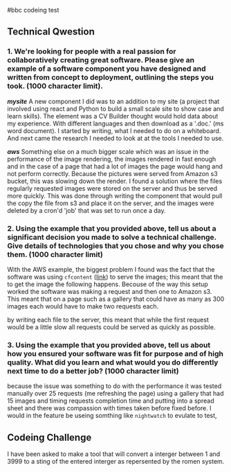 #bbc codeing test

## Technical Qwestion
### 1. We're looking for people with a real passion for collaboratively creating great software. Please give an example of a software component you have designed and written from concept to deployment, outlining the steps you took. (1000 character limit).
***mysite***
A new component I did was to an addition to my site (a project that involved using react and Python to build a small scale site to show case and learn skills). The element was a CV Builder thought would hold data about my experience. With different languages and then download as a '.doc.' (ms word document). I started by writing, what I needed to do on a whiteboard. And next came the research I needed to look at at the tools I needed to use.

***aws***
Something else on a much bigger scale which was an issue in the performance of the image rendering, the images rendered in fast enough and in the case of a page that had a lot of images the page would hang and not perform correctly. Because the pictures were served from Amazon s3 bucket, this was slowing down the render. I found a solution where the files regularly requested images were stored on the server and thus be served more quickly. This was done through writing the component that would pull the copy the file from s3 and place it on the server, and the images were deleted by a cron'd 'job' that was set to run once a day.

### 2. Using the example that you provided above, tell us about a significant decision you made to solve a technical challenge. Give details of technologies that you chose and why you chose them. (1000 character limit)
With the AWS  example, the biggest problem I found was the fact that the software was using `cfcontent` ([link](http://openbd.org/manual/?/tag/CFCONTENT)) to serve the images; this meant that the to get the image the following happens. Becouse of the way this setup worked the software was making a request and then one to Amazon s3. This meant that on a page such as a gallery that could have as many as 300 images each would have to make two requests each.

by writing each file to the server, this meant that while the first request would be a little slow all requests could be served as quickly as possible.

### 3. Using the example that you provided above, tell us about how you ensured your software was fit for purpose and of high quality. What did you learn and what would you do differently next time to do a better job? (1000 character limit)
because the issue was something to do with the performance it was tested manually over 25 requests (me refreshing the page) using a gallery that had 15 images and timing requests completion time and putting into a spread sheet and there was compassion with times taken before fixed before. I would in the feature be useing somthing like `nightwatch` to evulate to test,

## Codeing Challenge
I have been asked to make a tool that will convert a interger between 1 and 3999 to a sting of the entered interger as repersented by the romen system.

